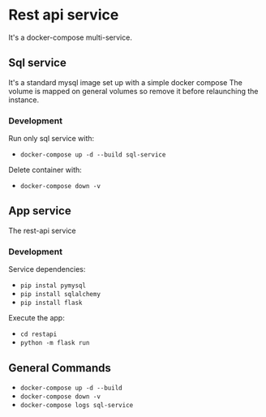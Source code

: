 # Rest api service
It's a docker-compose multi-service.
## Sql service
It's a standard mysql image set up with a simple docker compose
The volume is mapped on general volumes so remove it before relaunching the instance.

### Development
Run only sql service with:
- `docker-compose up -d --build sql-service`

Delete container with:
- `docker-compose down -v`
## App service
The rest-api service

### Development
Service dependencies:
- `pip instal pymysql`
- `pip install sqlalchemy`
- `pip install flask`

Execute the app:
- `cd restapi`
- `python -m flask run`

## General Commands
- `docker-compose up -d --build`
- `docker-compose down -v`
- `docker-compose logs sql-service`